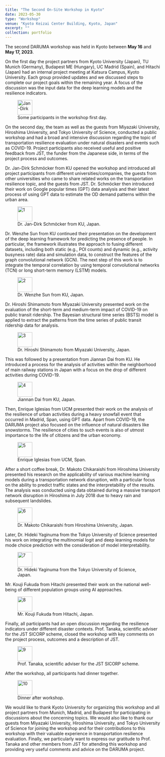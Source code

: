 ```yaml
---
title: "The Second On-Site Workshop in Kyoto"
date: 2023-05-30
type: "Workshop"
venue: "Kyoto Keizai Center Building, Kyoto, Japan"
excerpt: ""
collection: portfolio
---
```


The second DARUMA workshop was held in Kyoto between **May 16** and **May 17, 2023**. 

On the first day the project partners from Kyoto University (Japan), TU Munich (Germany), Budapest ME (Hungary), UC Madrid (Spain), and Hitachi (Japan) had an internal project meeting at Katsura Campus, Kyoto University. Each group provided updates and we discussed steps to complete our project goals within the remaining year. A focus of the discussion was the input data for the deep learning models and the resilience indicators.

<figure>
  <img
  src="http://concert-japan-daruma.github.io/images/Kyoto/Daruma workshop in Katsura.jpg"
  alt="Jan-Dirk"  style="width:48">
  <figcaption>Some participants in the workshop first day.</figcaption>
</figure>


On the second day, the team as well as the guests from Miyazaki University, Hiroshima University, and Tokyo University of Science, conducted a public workshop and had a broad and intensive discussion regarding the topic of transportation resilience evaluation under natural disasters and events such as COVID-19. Project participants also received useful and positive feedback from JST, the funder from the Japanese side, in terms of the project process and outcomes.

Dr. Jan-Dirk Schmöcker from KU opened the workshop and introduced all project participants from different universities/companies, the guests from other universities who came to share related works on the transportation resilience topic, and the guests from JST. Dr. Schmöcker then introduced their work on Google popular times (GPT) data analysis and their latest process of using GPT data to estimate the OD demand patterns within the urban area.

<figure>
  <img
  src="http://concert-japan-daruma.github.io/images/Kyoto/Daruma workshop 3.jpg"
  alt="1"  style="width:48">
  <figcaption>Dr. Jan-Dirk Schmöcker from KU, Japan.</figcaption>
</figure>

Dr. Wenzhe Sun from KU continued their presentation on the development of the deep learning framework for predicting the presence of people. In particular, the framework illustrates the approach to fusing different datasets, including both static (e.g., POI counts) and dynamic (e.g., activity busyness rate) data and simulation data, to construct the features of the graph convolutional network (GCN). The next step of this work is to integrate the temporal correlation by using temporal convolutional networks (TCN) or long short-term memory (LSTM) models.

<figure>
  <img
  src="http://concert-japan-daruma.github.io/images/Kyoto/Daruma workshop 3.jpg"
  alt="2"  style="width:48">
  <figcaption>Dr. Wenzhe Sun from KU, Japan.</figcaption>
</figure>

Dr. Hiroshi Shimamoto from Miyazaki University presented work on the evaluation of the short-term and medium-term impact of COVID-19 on public transit ridership. The Bayesian structural time series (BSTS) model is applied to extract the patterns from the time series of public transit ridership data for analysis.

<figure>
  <img
  src="http://concert-japan-daruma.github.io/images/Kyoto/Daruma workshop 4.jpg"
  alt="3"  style="width:48">
  <figcaption>Dr. Hiroshi Shimamoto from Miyazaki University, Japan.</figcaption>
</figure>

This was followed by a presentation from Jiannan Dai from KU. He introduced a process for the analysis of activities within the neighborhood of main railway stations in Japan with a focus on the drop of different activities during COVID-19.

<figure>
  <img
  src="http://concert-japan-daruma.github.io/images/Kyoto/Daruma workshop 18.jpg"
  alt="4"  style="width:48">
  <figcaption>Jiannan Dai from KU, Japan.</figcaption>
</figure>

Then, Enrique Iglesias from UCM presented their work on the analysis of the resilience of urban activities during a heavy snowfall event that occurred in Madrid, Span, using GPT data. Apart from COVID-19, the DARUMA project also focused on the influence of natural disasters like snowstorms. The resilience of cities to such events is also of utmost importance to the life of citizens and the urban economy.

<figure>
  <img
  src="http://concert-japan-daruma.github.io/images/Kyoto/Daruma workshop 10.jpg"
  alt="5"  style="width:48">
  <figcaption>Enrique Iglesias from UCM, Span.</figcaption>
</figure>

After a short coffee break, Dr. Makoto Chikaraishi from Hiroshima University presented his research on the applicability of various machine learning models during a transportation network disruption, with a particular focus on the ability to predict traffic states and the interpretability of the results. The analysis was conducted using data obtained during a massive transport network disruption in Hiroshima in July 2018 due to heavy rain and subsequent landslides.

<figure>
  <img
  src="http://concert-japan-daruma.github.io/images/Kyoto/Daruma workshop 12.jpg"
  alt="6"  style="width:48">
  <figcaption>Dr. Makoto Chikaraishi from Hiroshima University, Japan.</figcaption>
</figure>

Later, Dr. Hideki Yaginuma from the Tokyo University of Science presented his work on integrating the multinomial logit and deep learning models for mode choice prediction with the consideration of model interpretability. 

<figure>
  <img
  src="http://concert-japan-daruma.github.io/images/Kyoto/Daruma workshop 15.jpg"
  alt="7"  style="width:48">
  <figcaption>Dr. Hideki Yaginuma from the Tokyo University of Science, Japan.</figcaption>
</figure>

Mr. Kouji Fukuda from Hitachi presented their work on the national well-being of different population groups using AI approaches.

<figure>
  <img
  src="http://concert-japan-daruma.github.io/images/Kyoto/Daruma workshop 16.jpg"
  alt="8"  style="width:48">
  <figcaption>Mr. Kouji Fukuda from Hitachi, Japan.</figcaption>
</figure>

Finally, all participants had an open discussion regarding the resilience indicators under different disaster contexts. Prof. Tanaka, scientific adviser for the JST SICORP scheme, closed the workshop with key comments on the project process, outcomes and a description of JST. 

<figure>
  <img
  src="http://concert-japan-daruma.github.io/images/Kyoto/Daruma workshop 17.jpg"
  alt="9"  style="width:48">
  <figcaption>Prof. Tanaka, scientific adviser for the JST SICORP scheme.</figcaption>
</figure>

After the workshop, all participants had dinner together.

<figure>
  <img
  src="http://concert-japan-daruma.github.io/images/Kyoto/Daruma workshop dinner 1.jpg"
  alt="10"  style="width:48">
  <figcaption>Dinner after workshop.</figcaption>
</figure>

We would like to thank Kyoto University for organizing this workshop and all project partners from Munich, Madrid, and Budapest for participating in discussions about the concerning topics. We would also like to thank our guests from Miyazaki University, Hiroshima University, and Tokyo University of Science for joining the workshop and for their contributions to this workshop with their valuable experience in transportation resilience evaluation. Finally, we particularly want to express our gratitude to Prof. Tanaka and other members from JST for attending this workshop and providing very useful comments and advice on the DARUMA project.
